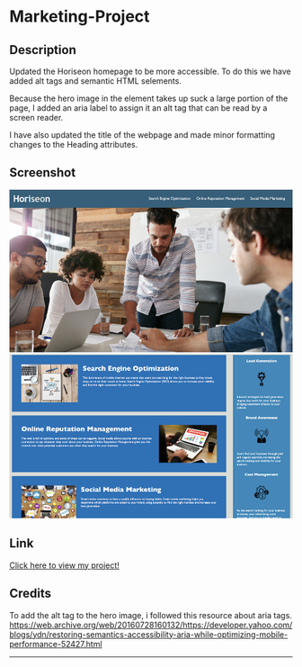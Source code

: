 # Marketing-Project

## Description

Updated the Horiseon homepage to be more accessible. To do this we have added alt tags and semantic HTML selements. 

Because the hero image in the element takes up suck a large portion of the page, I added an aria label to assign it an alt tag that can be read by a screen reader. 

I have also updated the title of the webpage and made minor formatting changes to the Heading attributes. 

## Screenshot

![screenshot of asignment header](./assets/images/HeaderSS.png)
![Screenshot of asignment body](./assets/images/MainSS.png)

## Link
[Click here to view my project!](https://jessebradbury.github.io/Marketing-Project/)


## Credits

To add the alt tag to the hero image, i followed this resource about aria tags. 
https://web.archive.org/web/20160728160132/https://developer.yahoo.com/blogs/ydn/restoring-semantics-accessibility-aria-while-optimizing-mobile-performance-52427.html


---

